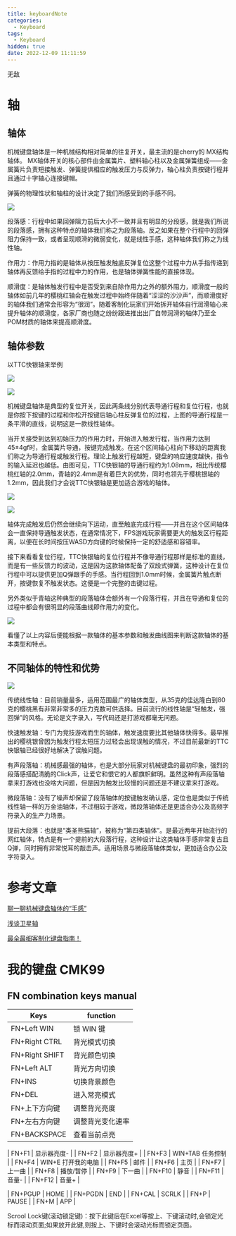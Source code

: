 ```yaml
---
title: keyboardNote
categories:
  - Keyboard
tags:
  - Keyboard
hidden: true
date: 2022-12-09 11:11:59
---
```


无敌

<!--more-->

# 轴

## 轴体
机械键盘轴体是一种机械结构相对简单的往复开关，最主流的是cherry的 MX结构轴体。
MX轴体开关的核心部件由金属簧片、塑料轴心柱以及金属弹簧组成——金属簧片负责短接触发、弹簧提供相应的触发压力与反弹力，轴心柱负责按键行程并且通过十字轴心连接键帽。

弹簧的物理性状和轴柱的设计决定了我们所感受到的手感不同。

![](http://inews.gtimg.com/newsapp_match/0/14953274743/0)

段落感：行程中如果回弹阻力前后大小不一致并且有明显的分段感，就是我们所说的段落感，拥有这种特点的轴体我们称之为段落轴。反之如果在整个行程中的回弹阻力保持一致，或者呈现顺滑的微弱变化，就是线性手感，这种轴体我们称之为线性轴。

作用力：作用力指的是轴体从按压触发触底反弹复位这整个过程中力从手指传递到轴体再反馈给手指的过程中力的作用，也是轴体弹簧性能的直接体现。

顺滑度：是轴体触发行程中是否受到来自除作用力之外的额外阻力，顺滑度一般的轴体如前几年的樱桃红轴会在触发过程中始终伴随着“涩涩的沙沙声”，而顺滑度好的轴体我们通常会形容为“很润”。随着客制化玩家们开始拆开轴体自行润滑轴心来提升轴体的顺滑度，各家厂商也随之纷纷跟进推出出厂自带润滑的轴体乃至全POM材质的轴体来提高顺滑度。

## 轴体参数

以TTC快银轴来举例

![](http://inews.gtimg.com/newsapp_bt/0/14953289535/641)

![](http://inews.gtimg.com/newsapp_bt/0/14953292820/641)

机械键盘轴体是典型的复位开关，因此两条线分别代表导通行程和复位行程，也就是你按下按键的过程和你松开按键后轴心柱反弹复位的过程，上图的导通行程是一条平滑的直线，说明这是一款线性轴体。

当开关接受到达到初始压力的作用力时，开始进入触发行程，当作用力达到45±4gf时，金属簧片导通，按键完成触发。在这个区间轴心柱向下移动的距离我们称之为导通行程或触发行程。理论上触发行程越短，键盘的响应速度越快，指令的输入延迟也越低。由图可见，TTC快银轴的导通行程约为1.08mm，相比传统樱桃红轴的2.0mm，青轴的2.4mm是有着巨大的优势，同时也领先于樱桃银轴的1.2mm，因此我们才会说TTC快银轴是更加适合游戏的轴体。

![](http://inews.gtimg.com/newsapp_bt/0/14953284895/641)

![](http://inews.gtimg.com/newsapp_bt/0/14953296105/641)

轴体完成触发后仍然会继续向下运动，直至触底完成行程——并且在这个区间轴体会一直保持导通触发状态，在通常情况下，FPS游戏玩家需要更大的触发区行程距离，以便在长时间按压WASD方向键的时候保持一定的舒适感和容错率。

接下来看看复位行程，TTC快银轴的复位行程并不像导通行程那样是标准的直线，而是有一些反馈力的波动，这是因为这款轴体配备了双段式弹簧，这种设计在复位行程中可以提供更加Q弹跟手的手感。当行程回到1.0mm时候，金属簧片触点断开，按键恢复不触发状态。这便是一个完整的击键过程。

另外类似于青轴这种典型的段落轴体会额外有一个段落行程，并且在导通和复位的过程中都会有很明显的段落曲线即作用力的变化。

![](http://inews.gtimg.com/newsapp_bt/0/14953298948/641)

看懂了以上内容后便能根据一款轴体的基本参数和触发曲线图来判断这款轴体的基本类型和特点。

## 不同轴体的特性和优势

![](http://inews.gtimg.com/newsapp_bt/0/14953301240/641)

传统线性轴：目前销量最多，适用范围最广的轴体类型，从35克的佳达隆白到80克的樱桃黑有非常非常多的压力克数可供选择。目前流行的线性轴是“轻触发，强回弹”的风格。无论是文字录入，写代码还是打游戏都毫无问题。

快速触发轴：专门为竞技游戏而生的轴体，触发速度要比其他轴体快得多。最早推出的樱桃银曾因为触发行程太短压力过轻会出现误触的情况，不过目前最新的TTC快银轴已经很好地解决了误触问题。

有声段落轴：机械感最强的轴体，也是大部分玩家对机械键盘的最初印象，强烈的段落感搭配清脆的Click声，让爱它和恨它的人都旗帜鲜明。虽然这种有声段落轴拿来打游戏也没啥大问题，但是因为触发比较慢的问题还是不建议拿来打游戏。

微段落轴：没有了噪声却保留了段落轴体的按键触发确认感，定位也是类似于传统线性轴一样的万金油轴体，不过相较于游戏，微段落轴体还是更适合办公及高频字符录入的生产力场景。

提前大段落：也就是“类圣熊猫轴”，被称为“第四类轴体”。是最近两年开始流行的网红轴体，特点是有一个提前的大段落行程，这种设计让这类轴体手感非常复古且Q弹，同时拥有非常悦耳的敲击声。适用场景与微段落轴体类似，更加适合办公及字符录入。

# 参考文章
[聊一聊机械键盘轴体的“手感”](https://view.inews.qq.com/k/20220529A08O9C00?web_channel=wap&openApp=false)

[浅谈卫星轴](https://www.zfrontier.com/app/flow/eVz5jvVvmBZR)

[最全最细客制化键盘指南！](https://www.zfrontier.com/app/flow/2wXVPWNnXn5v)

# 我的键盘 CMK99

## FN combination keys manual

| Keys | function |
|---|--|
| FN+Left WIN | 锁 WIN 键|
| FN+Right CTRL | 背光模式切换 |
| FN+Right SHIFT | 背光颜色切换 |
| FN+Left ALT | 背光方向切换 |
| FN+INS | 切换背景颜色 |
| FN+DEL | 进入常亮模式 |
| FN+上下方向键 | 调整背光亮度 |
| FN+左右方向键 | 调整背光变化速率 |
| FN+BACKSPACE | 查看当前点亮 |

| FN+F1 | 显示器亮度- |
| FN+F2 | 显示器亮度+ |
| FN+F3 | WIN+TAB 任务控制 |
| FN+F4 | WIN+E 打开我的电脑 |
| FN+F5 | 邮件 |
| FN+F6 | 主页 |
| FN+F7 | 上一曲 |
| FN+F8 | 播放/暂停 |
| FN+F9 | 下一曲 |
| FN+F10 | 静音 |
| FN+F11 | 音量- |
| FN+F12 | 音量+ |

| FN+PGUP | HOME |
| FN+PGDN | END |
| FN+CAL | SCRLK |
| FN+P | PAUSE |
| FN+M | APP |

Scrool Lock键(滚动锁定键)：按下此键后在Excel等按上、下键滚动时,会锁定光标而滚动页面;如果放开此键,则按上、下键时会滚动光标而锁定页面。








